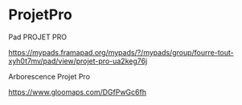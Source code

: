 # ProjetPro

Pad PROJET PRO

https://mypads.framapad.org/mypads/?/mypads/group/fourre-tout-xyh0t7mv/pad/view/projet-pro-ua2keg76j


Arborescence Projet Pro

https://www.gloomaps.com/DGfPwGc6fh
